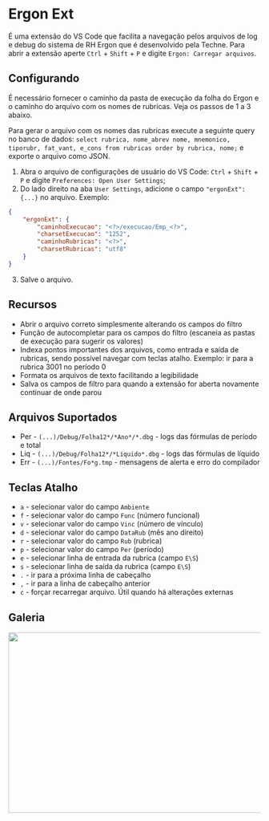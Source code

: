 # Ergon Ext
É uma extensão do VS Code que facilita a navegação pelos arquivos de log e debug do sistema
de RH Ergon que é desenvolvido pela Techne. Para abrir a extensão aperte `Ctrl` + `Shift` +
`P` e digite `Ergon: Carregar arquivos`.

## Configurando
É necessário fornecer o caminho da pasta de execução da folha do Ergon e o caminho do
arquivo com os nomes de rubricas. Veja os passos de 1 a 3 abaixo.

Para gerar o arquivo com os nomes das rubricas execute a seguinte query no banco de dados:
`select rubrica, nome_abrev nome, mnemonico, tiporubr, fat_vant, e_cons from rubricas order by rubrica, nome;`
e exporte o arquivo como JSON.

1. Abra o arquivo de configurações de usuário do VS Code: `Ctrl` + `Shift` + `P` e digite
`Preferences: Open User Settings`;
2. Do lado direito na aba `User Settings`, adicione o campo `"ergonExt": {...}` no arquivo.
Exemplo:

```json
{
    "ergonExt": {
        "caminhoExecucao": "<?>/execucao/Emp_<?>",
        "charsetExecucao": "1252",
        "caminhoRubricas": "<?>",
        "charsetRubricas": "utf8"
    }
}
```
3. Salve o arquivo.

## Recursos
* Abrir o arquivo correto simplesmente alterando os campos do filtro
* Função de autocompletar para os campos do filtro (escaneia as pastas de execução para
sugerir os valores)
* Indexa pontos importantes dos arquivos, como entrada e saída de rubricas, sendo possível
navegar com teclas atalho. Exemplo: ir para a rubrica 3001 no período 0
* Formata os arquivos de texto facilitando a legibilidade
* Salva os campos de filtro para quando a extensão for aberta novamente continuar de onde
parou

## Arquivos Suportados
* Per - `(...)/Debug/Folha12*/*Ano*/*.dbg` - logs das fórmulas de período e total
* Liq - `(...)/Debug/Folha12*/*Liquido*.dbg` - logs das fórmulas de líquido
* Err - `(...)/Fontes/Fo*g.tmp` - mensagens de alerta e erro do compilador

## Teclas Atalho
* `a` - selecionar valor do campo `Ambiente`
* `f` - selecionar valor do campo `Func` (número funcional)
* `v` - selecionar valor do campo `Vinc` (número de vínculo)
* `d` - selecionar valor do campo `DataRub` (mês ano direito)
* `r` - selecionar valor do campo `Rub` (rubrica)
* `p` - selecionar valor do campo `Per` (período)
* `e` - selecionar linha de entrada da rubrica (campo `E\S`)
* `s` - selecionar linha de saída da rubrica (campo `E\S`)
* `.` - ir para a próxima linha de cabeçalho
* `,` - ir para a linha de cabeçalho anterior
* `c` - forçar recarregar arquivo. Útil quando há alterações externas

## Galeria
<img src="https://user-images.githubusercontent.com/1520962/45162305-0cb9a700-b1c4-11e8-8fdb-6eec3e547bba.png" width="640" height="360">
